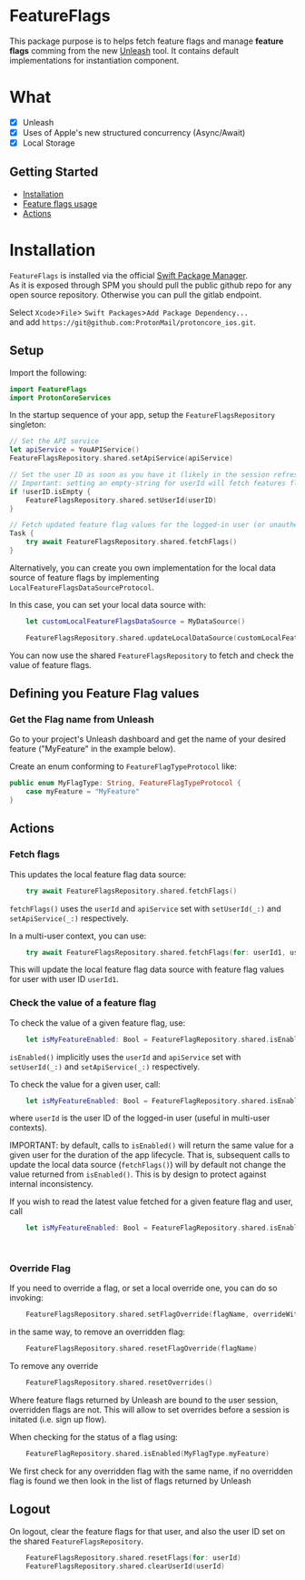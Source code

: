 # FeatureFlags

This package purpose is to helps fetch feature flags and manage **feature flags** comming from the new [Unleash](https://unleash.protontech.ch/) tool.
It contains default implementations for instantiation component.

# What

- [x] Unleash
- [x] Uses of Apple's new structured concurrency (Async/Await)
- [x] Local Storage

## Getting Started
* [Installation](#installation)
* [Feature flags usage](#feature-flags-usage)
* [Actions](#actions)

# Installation

`FeatureFlags` is installed via the official [Swift Package Manager](https://swift.org/package-manager/).  
As it is exposed through SPM you should pull the public github repo for any open source repository.
Otherwise you can pull the gitlab endpoint.

Select `Xcode`>`File`> `Swift Packages`>`Add Package Dependency...`  
and add `https://git@github.com:ProtonMail/protoncore_ios.git`.

## Setup

Import the following:

```swift
import FeatureFlags
import ProtonCoreServices
```

In the startup sequence of your app, setup the `FeatureFlagsRepository` singleton:

```swift
// Set the API service
let apiService = YouAPIService()
FeatureFlagsRepository.shared.setApiService(apiService)

// Set the user ID as soon as you have it (likely in the session refresh steps on app start, and after login)
// Important: setting an empty-string for userId will fetch features flags for an unauthenticated session.
if !userID.isEmpty {
    FeatureFlagsRepository.shared.setUserId(userID)
}

// Fetch updated feature flag values for the logged-in user (or unauthenticated session)
Task {
    try await FeatureFlagsRepository.shared.fetchFlags()
}
```

Alternatively, you can create you own implementation for the local data source of feature flags by 
implementing `LocalFeatureFlagsDataSourceProtocol`.

In this case, you can set your local data source with:

```swift
    let customLocalFeatureFlagsDataSource = MyDataSource()

    FeatureFlagsRepository.shared.updateLocalDataSource(customLocalFeatureFlagsDataSource)
```

You can now use the shared `FeatureFlagsRepository` to fetch and check the value of feature flags.

## Defining you Feature Flag values

### Get the Flag name from Unleash

Go to your project's Unleash dashboard and get the name of your desired feature ("MyFeature" in the example below).

Create an enum conforming to `FeatureFlagTypeProtocol` like:

```swift
public enum MyFlagType: String, FeatureFlagTypeProtocol {
    case myFeature = "MyFeature"
}
```

## Actions

### Fetch flags

This updates the local feature flag data source:

```swift
    try await FeatureFlagsRepository.shared.fetchFlags()
```

`fetchFlags()` uses the `userId` and `apiService` set with `setUserId(_:)` and `setApiService(_:)` respectively.

In a multi-user context, you can use:

```swift
    try await FeatureFlagsRepository.shared.fetchFlags(for: userId1, using: apiService)
```
 
 This will update the local feature flag data source with feature flag values for user with user ID `userId1`.

### Check the value of a feature flag

To check the value of a given feature flag, use:

```swift
    let isMyFeatureEnabled: Bool = FeatureFlagRepository.shared.isEnabled(MyFlagType.myFeature)
```

`isEnabled()` implicitly uses the `userId` and `apiService` set with `setUserId(_:)` and `setApiService(_:)` respectively.

To check the value for a given user, call:

```swift
    let isMyFeatureEnabled: Bool = FeatureFlagRepository.shared.isEnabled(MyFlagType.myFeature, for: userId)
```

where `userId` is the user ID of the logged-in user (useful in multi-user contexts).

IMPORTANT: by default, calls to `isEnabled()` will return the same value for a given user for the duration of 
the app lifecycle.  That is, subsequent calls to update the local data source (`fetchFlags()`) will by default 
not change the value returned from `isEnabled()`.  This is by design to protect against internal inconsistency.

If you wish to read the latest value fetched for a given feature flag and user, call

```swift
    let isMyFeatureEnabled: Bool = FeatureFlagRepository.shared.isEnabled(MyFlagType.myFeature, 
                                                                          for: userId,
                                                                          reloadValue: true)
```

### Override Flag

If you need to override a flag, or set a local override one, you can do so invoking:

```swift
    FeatureFlagsRepository.shared.setFlagOverride(flagName, overrideWithValue: value)
```

in the same way, to remove an overridden flag: 

```swift
    FeatureFlagsRepository.shared.resetFlagOverride(flagName)
```
To remove any override

```swift
    FeatureFlagsRepository.shared.resetOverrides()
```

Where feature flags returned by Unleash are bound to the user session, overridden flags are not. This will allow to set overrides before a session is initated (i.e. sign up flow).

When checking for the status of a flag using:

```swift
    FeatureFlagRepository.shared.isEnabled(MyFlagType.myFeature)
```

We first check for any overridden flag with the same name, if no overridden flag is found we then look in the list of flags returned by Unleash

## Logout

On logout, clear the feature flags for that user, and also the user ID set on the shared `FeatureFlagsRepository`.

```Swift
    FeatureFlagsRepository.shared.resetFlags(for: userId)
    FeatureFlagsRepository.shared.clearUserId(userId)
```
